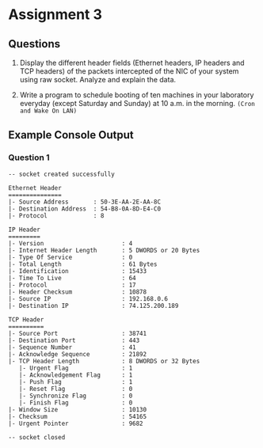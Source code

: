 # Assignment 3

## Questions

1. Display the different header fields (Ethernet headers, IP headers and TCP headers) of the packets intercepted of the NIC of your system using raw socket. Analyze and explain the data.

2. Write a program to schedule booting of ten machines in your laboratory everyday (except Saturday and Sunday) at 10 a.m. in the morning. `(Cron and Wake On LAN)`

## Example Console Output

### Question 1

```
-- socket created successfully

Ethernet Header
===============
|- Source Address       : 50-3E-AA-2E-AA-8C
|- Destination Address  : 54-B8-0A-8D-E4-C0
|- Protocol             : 8

IP Header
=========
|- Version                      : 4
|- Internet Header Length       : 5 DWORDS or 20 Bytes
|- Type Of Service              : 0
|- Total Length                 : 61 Bytes
|- Identification               : 15433
|- Time To Live                 : 64
|- Protocol                     : 17
|- Header Checksum              : 10878
|- Source IP                    : 192.168.0.6
|- Destination IP               : 74.125.200.189

TCP Header
==========
|- Source Port                  : 38741
|- Destination Port             : 443
|- Sequence Number              : 41
|- Acknowledge Sequence         : 21892
|- TCP Header Length            : 8 DWORDS or 32 Bytes
   |- Urgent Flag               : 1
   |- Acknowledgement Flag      : 1
   |- Push Flag                 : 1
   |- Reset Flag                : 0
   |- Synchronize Flag          : 0
   |- Finish Flag               : 0
|- Window Size                  : 10130
|- Checksum                     : 54165
|- Urgent Pointer               : 9682

-- socket closed
```
